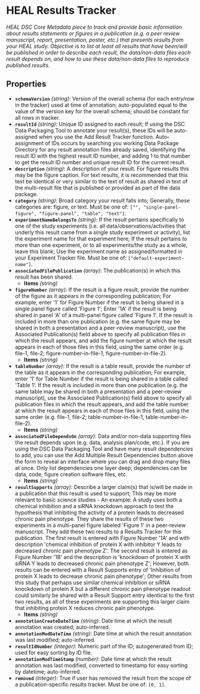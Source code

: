 # HEAL Results Tracker

*HEAL DSC Core Metadata piece to track and provide basic information about results statements or figures in a publication (e.g. a peer review manuscript, report, presentation, poster, etc.) that presents results from your HEAL study. Objective is to list at least all results that have been/will be published in order to describe each result, the data/non-data files each result depends on, and how to use these data/non-data files to reproduce published results.*

## Properties

- **`schemaVersion`** *(string)*: Version of the overall schema (for each entry/row in the tracker) used at time of annotation; auto-populated equal to the value of the version key for the overall schema; should be constant for all rows in tracker.
- **`resultId`** *(string)*: Unique ID assigned to each result; If using the DSC Data Packaging Tool to annotate your result(s), these IDs will be auto-assigned when you use the Add Result Tracker function. Auto-assignment of IDs occurs by searching you working Data Package Directory for any result annotation files already saved, identifying the result ID with the highest result ID number, and adding 1 to that number to get the result ID number and unique result ID for the current result.
- **`description`** *(string)*: A description of your result. For figure results this may be the figure caption. For text results, it is recommended that this text be identical or very similar to the text of result as shared in text of the multi-result file that is published or provided as part of the data package.
- **`category`** *(string)*: Broad category your result falls into; Generally, these categories are: figure, or text. Must be one of: `["", "single-panel-figure", "figure-panel", "table", "text"]`.
- **`experimentNameBelongsTo`** *(string)*: If the result pertains specifically to one of the study experiments (i.e. all data/observations/activities that underly this result came from a single study experiment or activity), list the experiment name for that experiment here; If the result pertains to more than one experiment, or to all experiments/the study as a whole, leave this blank; Use the experiment name as assigned/formatted in your Experiment Tracker file. Must be one of: `["default-experiment-name"]`.
- **`associatedFilePublication`** *(array)*: The publication(s) in which this result has been shared.
  - **Items** *(string)*
- **`figureNumber`** *(array)*: If the result is a figure result, provide the number of the figure as it appears in the corresponding publication; For example, enter '1' for Figure Number if the result is being shared in a single panel figure called 'Figure 1'; Enter '1A' if the result is being shared in panel 'A' of a multi-panel figure called 'Figure 1'. If the result is included in more than one publication (e.g. the same figure may be shared in both a presentation and a peer-review manuscript), use the Associated Publication(s) field above to specify all publication files in which the result appears, and add the figure number at which the result appears in each of those files in this field, using the same order (e.g. file-1, file-2; figure-number-in-file-1, figure-number-in-file-2).
  - **Items** *(string)*
- **`tableNumber`** *(array)*: If the result is a table result, provide the number of the table as it appears in the corresponding publication; For example, enter '1' for Table Number if the result is being shared in a table called 'Table 1'. If the result is included in more than one publication (e.g. the same table may be shared in both a presentation and a peer-review manuscript), use the Associated Publication(s) field above to specify all publication files in which the result appears, and add the table number at which the result appears in each of those files in this field, using the same order (e.g. file-1, file-2; table-number-in-file-1, table-number-in-file-2).
  - **Items** *(string)*
- **`associatedFileDependsOn`** *(array)*: Data and/or non-data supporting files the result depends upon (e.g. data, analysis plan/code, etc.). If you are using the DSC Data Packaging Tool and have many result dependencies to add, you can use the Add Multiple Result Dependencies button above the form to reveal an interface where you can drag and drop many files at once. Only list dependencies one layer deep; dependencies can be data, code, figure creation software files, etc.
  - **Items** *(string)*
- **`resultSupports`** *(array)*: Describe a larger claim(s) that is/will be made in a publication that this result is used to support; This may be more relevant to basic science studies - An example: A study uses both a chemical inhibition and a siRNA knockdown approach to test the hypothesis that inhibiting the activity of a protein leads to decreased chronic pain phenotype. They share the results of these two experiments in a multi-panel figure labeled 'Figure 1' in a peer-review manuscript. They add these two results to a Results Tracker for this publication. The first result is entered with Figure Number '1A' and with description 'chemical inhibition of protein X with inhibitor Y leads to decreased chronic pain phenotype Z'. The second result is entered as Figure Number '1B' and the description is 'knockdown of protein X with siRNA Y leads to decreased chronic pain phenotype Z'; However, both results can be entered with a Result Supports entry of 'Inhibition of protein X leads to decrease chronic pain phenotype'; Other results from this study that perhaps use similar chemical inhibition or siRNA knockdown of protein X but a different chronic pain phenotype readout could similarly be shared with a Result Support entry identical to the first two results, as all of these experiments are supporting this larger claim that inhibiting protein X reduces chronic pain phenotype.
  - **Items** *(string)*
- **`annotationCreateDateTime`** *(string)*: Date time at which the result annotation was created; auto-inferred.
- **`annotationModDateTime`** *(string)*: Date time at which the result annotation was last modified; auto-inferred.
- **`resultIdNumber`** *(integer)*: Numeric part of the ID; autogenerated from ID; used for easy sorting by ID file.
- **`annotationModTimeStamp`** *(number)*: Date time at which the result annotation was last modified, converted to timestamp for easy sorting by datetime; auto-inferred.
- **`removed`** *(integer)*: True if user has removed the result from the scope of a publication-specific results tracker. Must be one of: `[0, 1]`.

